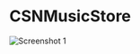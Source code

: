 # CSNMusicStore
![Screenshot 1](https://user-images.githubusercontent.com/11143771/27196751-f91773e2-5235-11e7-8b3b-b420d85d5a2c.png "Screenshot 1")
